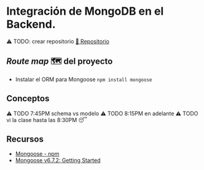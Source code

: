 # Integración de MongoDB en el Backend.

⚠ TODO: crear repositorio
[🔗 Repositorio](https://github.com/alcardm/intro-nodejs-mongodb)

## _Route map_ 🗺 del proyecto

- Instalar el ORM para Mongoose `npm install mongoose`

## Conceptos

⚠ TODO 7:45PM schema vs modelo
⚠ TODO 8:15PM en adelante
⚠ TODO vi la clase hasta las 8:30PM 😴

## Recursos

- [Mongoose - npm](https://www.npmjs.com/package/mongoose)
- [Mongoose v6.7.2: Getting Started](https://mongoosejs.com/docs/index.html)
